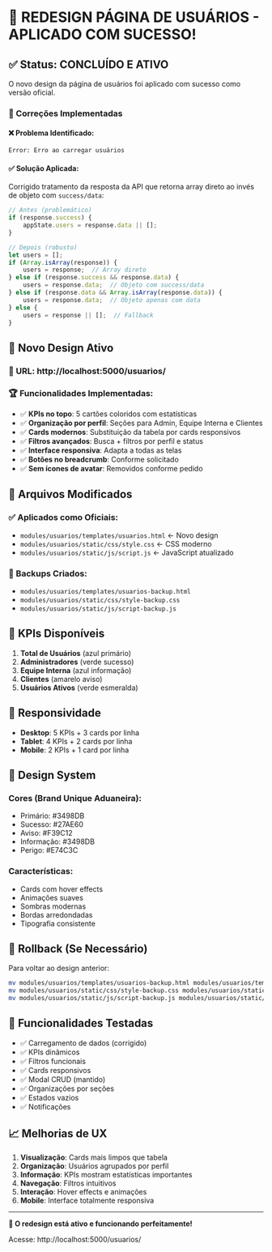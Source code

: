 # 🎉 REDESIGN PÁGINA DE USUÁRIOS - APLICADO COM SUCESSO!

## ✅ Status: CONCLUÍDO E ATIVO

O novo design da página de usuários foi aplicado com sucesso como versão oficial.

### 🔧 Correções Implementadas

#### ❌ Problema Identificado:
```
Error: Erro ao carregar usuários
```

#### ✅ Solução Aplicada:
Corrigido tratamento da resposta da API que retorna array direto ao invés de objeto com `success/data`:

```javascript
// Antes (problemático)
if (response.success) {
    appState.users = response.data || [];
}

// Depois (robusto)
let users = [];
if (Array.isArray(response)) {
    users = response;  // Array direto
} else if (response.success && response.data) {
    users = response.data;  // Objeto com success/data
} else if (response.data && Array.isArray(response.data)) {
    users = response.data;  // Objeto apenas com data
} else {
    users = response || [];  // Fallback
}
```

## 🎨 Novo Design Ativo

### 📍 URL: http://localhost:5000/usuarios/

### 🏆 Funcionalidades Implementadas:
- ✅ **KPIs no topo**: 5 cartões coloridos com estatísticas
- ✅ **Organização por perfil**: Seções para Admin, Equipe Interna e Clientes
- ✅ **Cards modernos**: Substituição da tabela por cards responsivos
- ✅ **Filtros avançados**: Busca + filtros por perfil e status
- ✅ **Interface responsiva**: Adapta a todas as telas
- ✅ **Botões no breadcrumb**: Conforme solicitado
- ✅ **Sem ícones de avatar**: Removidos conforme pedido

## 📁 Arquivos Modificados

### ✅ Aplicados como Oficiais:
- `modules/usuarios/templates/usuarios.html` ← Novo design
- `modules/usuarios/static/css/style.css` ← CSS moderno 
- `modules/usuarios/static/js/script.js` ← JavaScript atualizado

### 💾 Backups Criados:
- `modules/usuarios/templates/usuarios-backup.html`
- `modules/usuarios/static/css/style-backup.css`
- `modules/usuarios/static/js/script-backup.js`

## 🎯 KPIs Disponíveis

1. **Total de Usuários** (azul primário)
2. **Administradores** (verde sucesso)
3. **Equipe Interna** (azul informação)
4. **Clientes** (amarelo aviso)
5. **Usuários Ativos** (verde esmeralda)

## 📱 Responsividade

- **Desktop**: 5 KPIs + 3 cards por linha
- **Tablet**: 4 KPIs + 2 cards por linha  
- **Mobile**: 2 KPIs + 1 card por linha

## 🎨 Design System

### Cores (Brand Unique Aduaneira):
- Primário: #3498DB
- Sucesso: #27AE60
- Aviso: #F39C12
- Informação: #3498DB
- Perigo: #E74C3C

### Características:
- Cards com hover effects
- Animações suaves
- Sombras modernas
- Bordas arredondadas
- Tipografia consistente

## 🔄 Rollback (Se Necessário)

Para voltar ao design anterior:
```bash
mv modules/usuarios/templates/usuarios-backup.html modules/usuarios/templates/usuarios.html
mv modules/usuarios/static/css/style-backup.css modules/usuarios/static/css/style.css
mv modules/usuarios/static/js/script-backup.js modules/usuarios/static/js/script.js
```

## 🧪 Funcionalidades Testadas

- ✅ Carregamento de dados (corrigido)
- ✅ KPIs dinâmicos
- ✅ Filtros funcionais
- ✅ Cards responsivos
- ✅ Modal CRUD (mantido)
- ✅ Organizações por seções
- ✅ Estados vazios
- ✅ Notificações

## 📈 Melhorias de UX

1. **Visualização**: Cards mais limpos que tabela
2. **Organização**: Usuários agrupados por perfil
3. **Informação**: KPIs mostram estatísticas importantes
4. **Navegação**: Filtros intuitivos
5. **Interação**: Hover effects e animações
6. **Mobile**: Interface totalmente responsiva

---

**🎉 O redesign está ativo e funcionando perfeitamente!**

Acesse: http://localhost:5000/usuarios/
